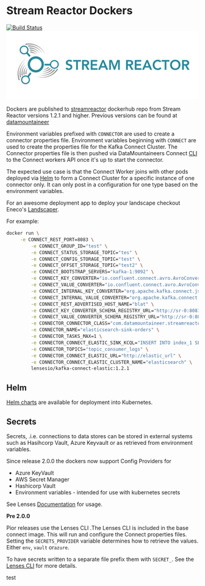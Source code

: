 # Stream Reactor Dockers

[![Build Status](https://travis-ci.org/lensesio/stream-reactor-dockers.svg?branch=master)](https://travis-ci.org/lensesio/stream-reactor-dockers)
![Alt text](streamreactor-logo.png)

Dockers are published
to [streamreactor](https://cloud.docker.com/u/streamreactor/repository/list)
dockerhub repo from Stream Reactor versions 1.2.1 and higher. Previous versions
can be found
at [datamountaineer](https://cloud.docker.com/u/datamountaineer/repository/list)

Environment variables prefixed with `CONNECTOR` are used to create a connector
properties file. Environment variables beginning with `CONNECT` are used to
create the properties file for the Kafka Connect Cluster. The Connector
properties file is then pushed via DataMountaineers
Connect [CLI](https://github.com/lensesio/kafka-connect-tools) to the Connect
workers API once it's up to start the connector.

The expected use case is that the Connect Worker joins with other pods deployed
via [Helm](https://helm.sh/) to form a Connect Cluster for a specific instance
of one connector only. It can only post in a configuration for one type based on
the environment variables.

For an awesome deployment app to deploy your landscape checkout
Eneco's [Landscaper](https://github.com/Eneco/landscaper).

For example:

```bash
docker run \
     -e CONNECT_REST_PORT=8083 \
         -e CONNECT_GROUP_ID="test" \
         -e CONNECT_STATUS_STORAGE_TOPIC="tes" \
         -e CONNECT_CONFIG_STORAGE_TOPIC="test" \
         -e CONNECT_OFFSET_STORAGE_TOPIC="test2" \
         -e CONNECT_BOOTSTRAP_SERVERS="kafka-1:9092" \
         -e CONNECT_KEY_CONVERTER="io.confluent.connect.avro.AvroConverter" \
         -e CONNECT_VALUE_CONVERTER="io.confluent.connect.avro.AvroConverter" \
         -e CONNECT_INTERNAL_KEY_CONVERTER="org.apache.kafka.connect.json.JsonConverter" \
         -e CONNECT_INTERNAL_VALUE_CONVERTER="org.apache.kafka.connect.json.JsonConverter" \
         -e CONNECT_REST_ADVERTISED_HOST_NAME="blat" \
         -e CONNECT_KEY_CONVERTER_SCHEMA_REGISTRY_URL="http://sr-0:8081" \
         -e CONNECT_VALUE_CONVERTER_SCHEMA_REGISTRY_URL="http://sr-0:8081" \
         -e CONNECTOR_CONNECTOR_CLASS="com.datamountaineer.streamreactor.connect.elastic.ElasticSinkConnector" \
         -e CONNECTOR_NAME="elasticsearch-sink-orders" \
         -e CONNECTOR_TASKS_MAX=1 \
         -e CONNECTOR_CONNECT_ELASTIC_SINK_KCQL="INSERT INTO index_1 SELECT * FROM orders-topic" \
         -e CONNECTOR_TOPICS="topic_consumer_logs" \
         -e CONNECTOR_CONNECT_ELASTIC_URL="http://elastic_url" \
         -e CONNECTOR_CONNECT_ELASTIC_CLUSTER_NAME="elasticsearch" \
         lensesio/kafka-connect-elastic:1.2.1
```

## Helm

[Helm charts](https://github.com/lensesio/kafka-helm-charts) are available for
deployment into Kubernetes.

## Secrets

Secrets, .i.e. connections to data stores can be stored in external systems such
as Hasihcorp Vault, Azure Keyvault or as retrieved from environment variables.

Since release 2.0.0 the dockers now support Config Providers for

*   Azure KeyVault
*   AWS Secret Manager
*   Hashicorp Vault
*   Environment variables - intended for use with kubernetes secrets

See Lenses [Documentation](https://docs.lenses.io/connectors/secret-providers.html) for usage.

**Pre 2.0.0**

Pior releases use the Lenses CLI .The Lenses CLI is included in the base connect image. This will run and
configure the Connect properties files. Setting the `SECRETS_PROVIDER` variable
determines how to retrieve the values. Either `env`, `vault` or`azure`.

To have secrets written to a separate file prefix them with `SECRET_`. See
the [Lenses CLI](https://docs.lenses.io/dev/lenses-cli/index.html#) for more
details.

test

